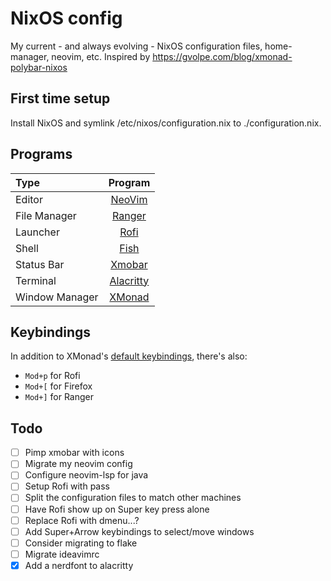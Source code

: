 # NixOS config

My current - and always evolving - NixOS configuration files, home-manager, neovim, etc.
Inspired by https://gvolpe.com/blog/xmonad-polybar-nixos


## First time setup

Install NixOS and symlink /etc/nixos/configuration.nix to ./configuration.nix.


## Programs

| Type           | Program      |
| :------------- | :----------: |
| Editor         | [NeoVim](https://neovim.io/) |
| File Manager   | [Ranger](https://ranger.github.io/) |
| Launcher       | [Rofi](https://github.com/davatorium/rofi) |
| Shell          | [Fish](https://fishshell.com/) |
| Status Bar     | [Xmobar](https://github.com/jaor/xmobar) |
| Terminal       | [Alacritty](https://github.com/alacritty/alacritty) |
| Window Manager | [XMonad](https://xmonad.org/) |


## Keybindings

In addition to XMonad's [default keybindings](https://xmonad.org/images/cheat/xmbindings.png),
there's also:

* `Mod+p` for Rofi
* `Mod+[` for Firefox
* `Mod+]` for Ranger


## Todo

- [ ] Pimp xmobar with icons
- [ ] Migrate my neovim config
- [ ] Configure neovim-lsp for java
- [ ] Setup Rofi with pass
- [ ] Split the configuration files to match other machines
- [ ] Have Rofi show up on Super key press alone
- [ ] Replace Rofi with dmenu...?
- [ ] Add Super+Arrow keybindings to select/move windows
- [ ] Consider migrating to flake
- [ ] Migrate ideavimrc
- [x] Add a nerdfont to alacritty
